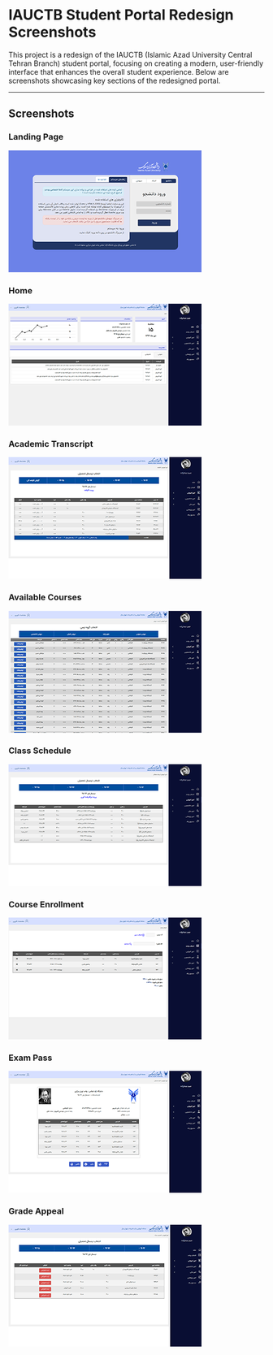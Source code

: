# IAUCTB Student Portal Redesign Screenshots

This project is a redesign of the IAUCTB (Islamic Azad University Central Tehran Branch) student portal, focusing on creating a modern, user-friendly interface that enhances the overall student experience. Below are screenshots showcasing key sections of the redesigned portal.

---

## Screenshots

### Landing Page
[![Landing Page Thumbnail](screenshots/thumb-Landing-Page.png)](https://raw.githubusercontent.com/arsaland/IAUCTB-Student-Portal-Redesign/main/screenshots/Landing-Page.png)

### Home
[![Home Thumbnail](screenshots/thumb-Home.png)](https://raw.githubusercontent.com/arsaland/IAUCTB-Student-Portal-Redesign/main/screenshots/Home.png)

### Academic Transcript
[![Academic Transcript Thumbnail](screenshots/thumb-Academic-Transcript.png)](https://raw.githubusercontent.com/arsaland/IAUCTB-Student-Portal-Redesign/main/screenshots/Academic-Transcript.png)

### Available Courses
[![Available Courses Thumbnail](screenshots/thumb-Available-Courses.png)](https://raw.githubusercontent.com/arsaland/IAUCTB-Student-Portal-Redesign/main/screenshots/Available-Courses.png)

### Class Schedule
[![Class Schedule Thumbnail](screenshots/thumb-Class-Schedule.png)](https://raw.githubusercontent.com/arsaland/IAUCTB-Student-Portal-Redesign/main/screenshots/Class-Schedule.png)

### Course Enrollment
[![Course Enrollment Thumbnail](screenshots/thumb-Course-Enrollment.png)](https://raw.githubusercontent.com/arsaland/IAUCTB-Student-Portal-Redesign/main/screenshots/Course-Enrollment.png)

### Exam Pass
[![Exam Pass Thumbnail](screenshots/thumb-Exam-Pass.png)](https://raw.githubusercontent.com/arsaland/IAUCTB-Student-Portal-Redesign/main/screenshots/Exam-Pass.png)

### Grade Appeal
[![Grade Appeal Thumbnail](screenshots/thumb-Grade-Appeal.png)](https://raw.githubusercontent.com/arsaland/IAUCTB-Student-Portal-Redesign/main/screenshots/Grade-Appeal.png)

